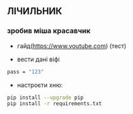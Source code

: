 ## ЛІЧИЛЬНИК
### зробив міша красавчик 

* гайд(https://www.youtube.com) (тест)

* вести дані віфі

```bash
pass = "123"
```

* настроєти хню:

```bash
pip install --upgrade pip
pip install -r requirements.txt
```

